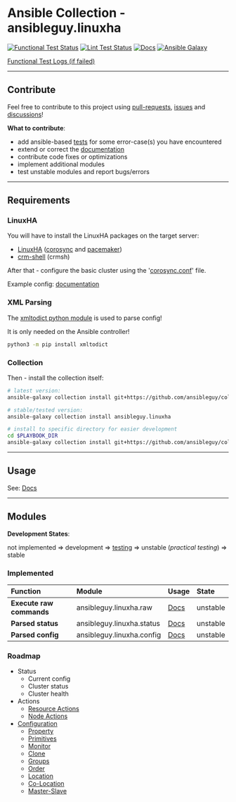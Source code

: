 # Ansible Collection - ansibleguy.linuxha

[![Functional Test Status](https://badges.ansibleguy.net/linuxha.collection.test.svg)](https://github.com/ansibleguy/collection_linuxha/blob/latest/scripts/test.sh)
[![Lint Test Status](https://badges.ansibleguy.net/linuxha.collection.lint.svg)](https://github.com/ansibleguy/collection_linuxha/blob/latest/scripts/lint.sh)
[![Docs](https://readthedocs.org/projects/ansible-linuxha/badge/?version=latest&style=flat)](https://linuxha.ansibleguy.net)
[![Ansible Galaxy](https://badges.ansibleguy.net/galaxy.badge.svg)](https://galaxy.ansible.com/ui/repo/published/ansibleguy/linuxha)

[Functional Test Logs (if failed)](https://badges.ansibleguy.net/log/collection_linuxha_test.log)

----

## Contribute

Feel free to contribute to this project using [pull-requests](https://github.com/ansibleguy/collection_linuxha/pulls), [issues](https://github.com/ansibleguy/collection_linuxha/issues) and [discussions](https://github.com/ansibleguy/collection_linuxha/discussions)!

**What to contribute**:

* add ansible-based [tests](https://github.com/ansibleguy/collection_linuxha/blob/latest/tests) for some error-case(s) you have encountered
* extend or correct the [documentation](https://github.com/ansibleguy/collection_linuxha/blob/latest/docs)
* contribute code fixes or optimizations
* implement additional modules
* test unstable modules and report bugs/errors

----

## Requirements

### LinuxHA

You will have to install the LinuxHA packages on the target server:
* [LinuxHA](https://wiki.clusterlabs.org/wiki/Install) ([corosync](https://github.com/corosync/corosync) and [pacemaker](https://github.com/ClusterLabs/pacemaker))
* [crm-shell](https://github.com/ClusterLabs/crmsh) (crmsh)

After that - configure the basic cluster using the '[corosync.conf](https://linux.die.net/man/5/corosync.conf)' file.

Example config: [documentation](https://linuxha.ansibleguy.net/en/latest/usage/config.html)

### XML Parsing

The [xmltodict python module](https://github.com/martinblech/xmltodict) is used to parse config!

It is only needed on the Ansible controller!

```bash
python3 -m pip install xmltodict
```

### Collection

Then - install the collection itself:

```bash
# latest version:
ansible-galaxy collection install git+https://github.com/ansibleguy/collection_linuxha.git

# stable/tested version:
ansible-galaxy collection install ansibleguy.linuxha

# install to specific directory for easier development
cd $PLAYBOOK_DIR
ansible-galaxy collection install git+https://github.com/ansibleguy/collection_linuxha.git -p ./collections
```

----

## Usage

See: [Docs](https://linuxha.ansibleguy.net)

----

## Modules

**Development States**:

not implemented => development => [testing](https://github.com/ansibleguy/collection_linuxha/tree/latest/tests) => unstable (_practical testing_) => stable

### Implemented


| Function                 | Module                    | Usage                                                                | State    |
|:-------------------------|:--------------------------|:---------------------------------------------------------------------|:---------|
| **Execute raw commands** | ansibleguy.linuxha.raw    | [Docs](https://linuxha.ansibleguy.net/en/latest/modules/raw.html)    | unstable |
| **Parsed status**        | ansibleguy.linuxha.status | [Docs](https://linuxha.ansibleguy.net/en/latest/modules/status.html) | unstable |
| **Parsed config**        | ansibleguy.linuxha.config | [Docs](https://linuxha.ansibleguy.net/en/latest/modules/config.html) | unstable  |

### Roadmap

- Status
  - Current config
  - Cluster status
  - Cluster health
- Actions
  - [Resource Actions](https://crmsh.github.io/man-2.0/#cmdhelp_resource)
  - [Node Actions](https://crmsh.github.io/man-2.0/#cmdhelp_node)
- [Configuration](https://crmsh.github.io/man-2.0/#cmdhelp_configure)
  - [Property](https://crmsh.github.io/man-2.0/#cmdhelp_configure_property)
  - [Primitives](https://crmsh.github.io/man-2.0/#cmdhelp_configure_primitive)
  - [Monitor](https://crmsh.github.io/man-2.0/#cmdhelp_configure_monitor)
  - [Clone](https://crmsh.github.io/man-2.0/#cmdhelp_configure_clone)
  - [Groups](https://crmsh.github.io/man-2.0/#cmdhelp_configure_group)
  - [Order](https://crmsh.github.io/man-2.0/#cmdhelp_configure_order)
  - [Location](https://crmsh.github.io/man-2.0/#cmdhelp_configure_location)
  - [Co-Location](https://crmsh.github.io/man-2.0/#cmdhelp_configure_colocation)
  - [Master-Slave](https://crmsh.github.io/man-2.0/#cmdhelp_configure_ms)
